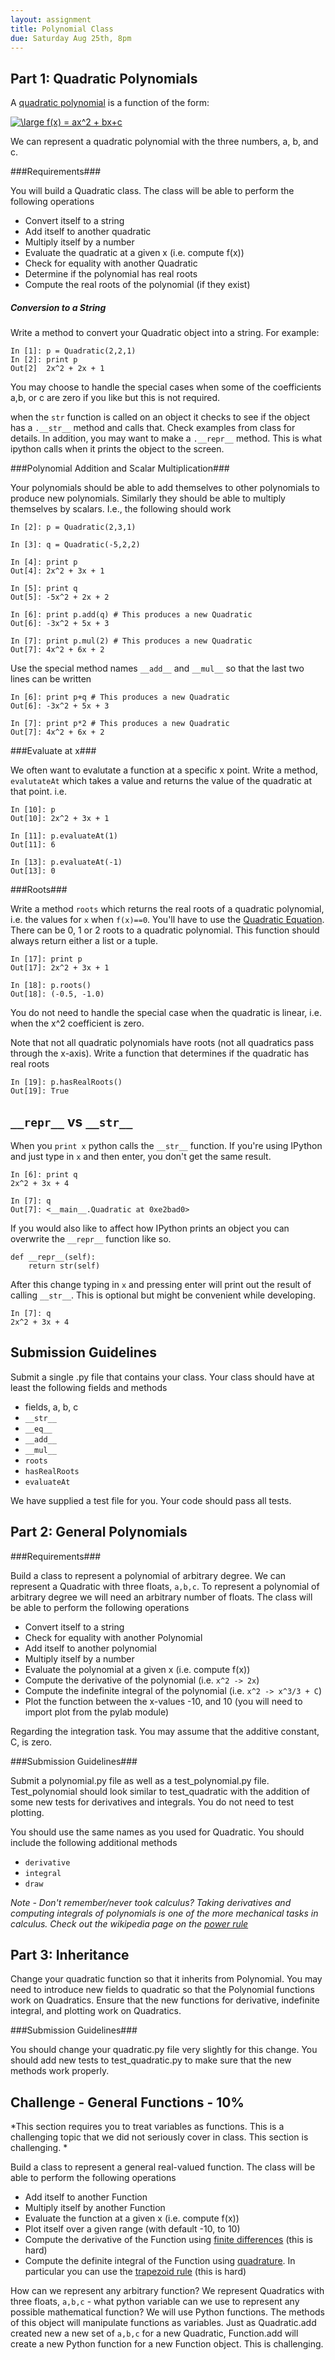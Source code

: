 ```yaml
---
layout: assignment 
title: Polynomial Class
due: Saturday Aug 25th, 8pm
---
```


Part 1: Quadratic Polynomials
-----------------------------

A [quadratic polynomial](http://en.wikipedia.org/wiki/Quadratic_polynomial) is a function of the form:

<a href="http://www.codecogs.com/eqnedit.php?latex=\large f(x) = ax^2 @plus; bx@plus;c" target="_blank"><img src="http://latex.codecogs.com/png.latex?\large f(x) = ax^2 + bx+c" title="\large f(x) = ax^2 + bx+c" /></a>

We can represent a quadratic polynomial with the three numbers, a, b, and c.

###Requirements###

You will build a Quadratic class. The class will be able to perform the following operations

* Convert itself to a string
* Add itself to another quadratic
* Multiply itself by a number
* Evaluate the quadratic at a given x (i.e. compute f(x)) 
* Check for equality with another Quadratic
* Determine if the polynomial has real roots
* Compute the real roots of the polynomial (if they exist)

<h5> Conversion to a String </h5>
Write a method to convert your Quadratic object into a string. For example:

    In [1]: p = Quadratic(2,2,1)
    In [2]: print p
    Out[2]  2x^2 + 2x + 1

You may choose to handle the special cases when some of the coefficients a,b, or c are zero if you like but this is not required. 

when the `str` function is called on an object it checks to see if the object has a `.__str__` method and calls that. Check examples from class for details. In addition, you may want to make a `.__repr__` method. This is what ipython calls when it prints the object to the screen. 

###Polynomial Addition and Scalar Multiplication###

Your polynomials should be able to add themselves to other polynomials to produce new polynomials. Similarly they should be able to multiply themselves by scalars. I.e., the following should work

    In [2]: p = Quadratic(2,3,1)

    In [3]: q = Quadratic(-5,2,2)

    In [4]: print p
    Out[4]: 2x^2 + 3x + 1

    In [5]: print q
    Out[5]: -5x^2 + 2x + 2

    In [6]: print p.add(q) # This produces a new Quadratic
    Out[6]: -3x^2 + 5x + 3

    In [7]: print p.mul(2) # This produces a new Quadratic
    Out[7]: 4x^2 + 6x + 2

Use the special method names `__add__` and `__mul__` so that the last two lines
can be written
    
    In [6]: print p+q # This produces a new Quadratic
    Out[6]: -3x^2 + 5x + 3

    In [7]: print p*2 # This produces a new Quadratic
    Out[7]: 4x^2 + 6x + 2

###Evaluate at x###

We often want to evalutate a function at a specific x point. Write a method, `evalutateAt` which takes a value and returns the value of the quadratic at that point. i.e.

    In [10]: p
    Out[10]: 2x^2 + 3x + 1
    
    In [11]: p.evaluateAt(1)
    Out[11]: 6
    
    In [13]: p.evaluateAt(-1)
    Out[13]: 0

###Roots###

Write a method `roots` which returns the real roots of a quadratic polynomial,
i.e. the values for `x` when `f(x)==0`. You'll have to use the [Quadratic
Equation](http://en.wikipedia.org/wiki/Quadratic_equation). There can be 0, 1 or 2 roots to a quadratic polynomial. This function should always return either a list or a tuple.

    In [17]: print p
    Out[17]: 2x^2 + 3x + 1

    In [18]: p.roots()
    Out[18]: (-0.5, -1.0)

You do not need to handle the special case when the quadratic is linear, i.e. when the x^2 coefficient is zero.

Note that not all quadratic polynomials have roots (not all quadratics pass through the x-axis). Write a function that determines if the quadratic has real roots

    In [19]: p.hasRealRoots()
    Out[19]: True

`__repr__` vs `__str__`
-----------------------
When you `print x` python calls the `__str__` function. If you're using IPython
and just type in `x` and then enter, you don't get the same result. 

    In [6]: print q
    2x^2 + 3x + 4

    In [7]: q
    Out[7]: <__main__.Quadratic at 0xe2bad0>


If you would also like to affect how IPython prints an object you can overwrite the `__repr__` function like so. 

    def __repr__(self):
        return str(self)

After this change typing in `x` and pressing enter will print out the result
of calling `__str__`. This is optional but might be convenient while developing.

    In [7]: q
    2x^2 + 3x + 4

Submission Guidelines
---------------------
Submit a single .py file that contains your class. Your class should have at least the following fields and methods

* fields, a, b, c
* `__str__`
* `__eq__`
* `__add__`
* `__mul__`
* `roots`
* `hasRealRoots`
* `evaluateAt`

We have supplied a test file for you. Your code should pass all tests.

Part 2: General Polynomials
---------------------------

###Requirements###

Build a class to represent a polynomial of arbitrary degree. We can represent a Quadratic with three floats, `a,b,c`. To represent a polynomial of arbitrary degree we will need an arbitrary number of floats. The class will be able to perform the following operations

* Convert itself to a string
* Check for equality with another Polynomial
* Add itself to another polynomial
* Multiply itself by a number
* Evaluate the polynomial at a given x (i.e. compute f(x)) 
* Compute the derivative of the polynomial (i.e. `x^2 -> 2x`)
* Compute the indefinite integral of the polynomial (i.e. `x^2 -> x^3/3 + C`)
* Plot the function between the x-values -10, and 10 (you will need to import plot from the pylab module)

Regarding the integration task. You may assume that the additive constant, C, is zero. 

###Submission Guidelines###

Submit a polynomial.py file as well as a test_polynomial.py file. Test_polynomial should look similar to test_quadratic with the addition of some new tests for derivatives and integrals. You do not need to test plotting.

You should use the same names as you used for Quadratic. You should include the following additional methods

* `derivative`
* `integral`
* `draw`

*Note - Don't remember/never took calculus? Taking derivatives and computing integrals of polynomials is one of the more mechanical tasks in calculus. Check out the wikipedia page on the [power rule](http://en.wikipedia.org/wiki/Power_rule)*

Part 3: Inheritance
-------------------

Change your quadratic function so that it inherits from Polynomial. You may need to introduce new fields to quadratic so that the Polynomial functions work on Quadratics. Ensure that the new functions for derivative, indefinite integral, and plotting work on Quadratics.

###Submission Guidelines###

You should change your quadratic.py file very slightly for this change. You should add new tests to test_quadratic.py to make sure that the new methods work properly.

Challenge - General Functions - 10%
-----------------------------------

*This section requires you to treat variables as functions. This is a
challenging topic that we did not seriously cover in class. This section is
challenging. *

Build a class to represent a general real-valued function. The class will be able to perform the following operations

* Add itself to another Function 
* Multiply itself by another Function
* Evaluate the function at a given x (i.e. compute f(x)) 
* Plot itself over a given range (with default -10, to 10)
* Compute the derivative of the Function using [finite differences](http://en.wikipedia.org/wiki/Finite_differences) (this is hard)
* Compute the definite integral of the Function using [quadrature](http://en.wikipedia.org/wiki/Numerical_integration). In particular you can use the [trapezoid rule](http://en.wikipedia.org/wiki/Trapezoid_rule) (this is hard)

How can we represent any arbitrary function? We represent Quadratics with three floats, `a,b,c` - what python variable can we use to represent any possible mathematical function? We will use Python functions. The methods of this object will manipulate functions as variables. Just as Quadratic.add created new a new set of `a,b,c` for a new Quadratic, Function.add will create a new Python function for a new Function object. This is challenging.
